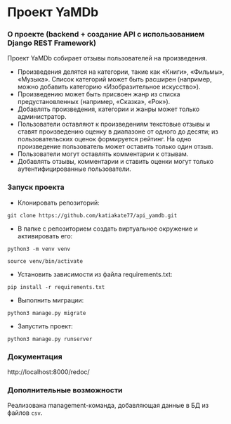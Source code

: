 Проект YaMDb
=================

### О проекте (backend + создание API с использованием Django REST Framework)

Проект YaMDb собирает отзывы пользователей на произведения.
* Произведения делятся на категории, такие как «Книги», «Фильмы», «Музыка». Список категорий может быть расширен (например, можно добавить категорию «Изобразительное искусство»).
* Произведению может быть присвоен жанр из списка предустановленных (например, «Сказка», «Рок»).
* Добавлять произведения, категории и жанры может только администратор.
* Пользователи оставляют к произведениям текстовые отзывы и ставят произведению оценку в диапазоне от одного до десяти; из пользовательских оценок формируется рейтинг. На одно произведение пользователь может оставить только один отзыв.
* Пользователи могут оставлять комментарии к отзывам.
* Добавлять отзывы, комментарии и ставить оценки могут только аутентифицированные пользователи.

### Запуск проекта


* Клонировать репозиторий:

```
git clone https://github.com/katiakate77/api_yamdb.git
```

* В папке с репозиторием создать виртуальное окружение и активировать его:

```
python3 -m venv venv
```

```
source venv/bin/activate
```

* Установить зависимости из файла requirements.txt:

```
pip install -r requirements.txt
```

* Выполнить миграции:

```
python3 manage.py migrate
```

* Запустить проект:

```
python3 manage.py runserver
```

### Документация

http://localhost:8000/redoc/

### Дополнительные возможности

Реализована management-команда, добавляющая данные в БД из файлов `csv`.
